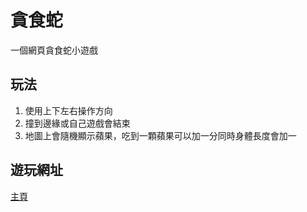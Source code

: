 # 貪食蛇
一個網頁貪食蛇小遊戲
## 玩法
1. 使用上下左右操作方向
2. 撞到邊緣或自己遊戲會結束
3. 地圖上會隨機顯示蘋果，吃到一顆蘋果可以加一分同時身體長度會加一
## 遊玩網址
[主頁](https://lifeng-87.github.io/snake/)